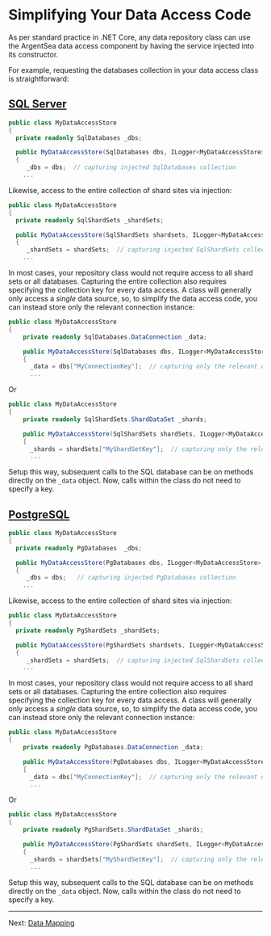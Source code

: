 # Simplifying Your Data Access Code

As per standard practice in .NET Core, any data repository class can use the ArgentSea data access component by having the service injected into its constructor.

For example, requesting the databases collection in your data access class is straightforward:

## [SQL Server](#tab/tabid-sql)

```csharp
public class MyDataAccessStore
{
  private readonly SqlDatabases _dbs;

  public MyDataAccessStore(SqlDatabases dbs, ILogger<MyDataAccessStore> logger)
  {
     _dbs = dbs;  // capturing injected SqlDatabases collection
    ...
```

Likewise, access to the entire collection of shard sites via injection:

```csharp
public class MyDataAccessStore
{
  private readonly SqlShardSets _shardSets;

  public MyDataAccessStore(SqlShardSets shardsets, ILogger<MyDataAccessStore> logger)
  {
     _shardSets = shardSets;  // capturing injected SqlShardSets collection
    ...
```

In most cases, your repository class would not require access to all shard sets or all databases. Capturing the entire collection also requires specifying the collection key for every data access. A class will generally only access a *single* data source, so, to simplify the data access code, you can instead store only the relevant connection instance:

```csharp
public class MyDataAccessStore
{
    private readonly SqlDatabases.DataConnection _data;

    public MyDataAccessStore(SqlDatabases dbs, ILogger<MyDataAccessStore> logger)
    {
      _data = dbs["MyConnectionKey"];  // capturing only the relevant database
      ...
```

Or

```csharp
public class MyDataAccessStore
{
    private readonly SqlShardSets.ShardDataSet _shards;

    public MyDataAccessStore(SqlShardSets shardSets, ILogger<MyDataAccessStore> logger)
    {
      _shards = shardSets["MyShardSetKey"];  // capturing only the relevant shard set
      ...
```

Setup this way, subsequent calls to the SQL database can be on methods directly on the `_data` object. Now, calls within the class do not need to specify a key.

## [PostgreSQL](#tab/tabid-pg)

```csharp
public class MyDataAccessStore
{
  private readonly PgDatabases  _dbs;

  public MyDataAccessStore(PgDatabases dbs, ILogger<MyDataAccessStore> logger)
  {
     _dbs = dbs;   // capturing injected PgDatabases collection
    ...

```

Likewise, access to the entire collection of shard sites via injection:

```csharp
public class MyDataAccessStore
{
  private readonly PgShardSets _shardSets;

  public MyDataAccessStore(PgShardSets shardsets, ILogger<MyDataAccessStore> logger)
  {
     _shardSets = shardSets;  // capturing injected SqlShardSets collection
    ...
```

In most cases, your repository class would not require access to all shard sets or all databases. Capturing the entire collection also requires specifying the collection key for every data access. A class will generally only access a *single* data source, so, to simplify the data access code, you can instead store only the relevant connection instance:

```csharp
public class MyDataAccessStore
{
    private readonly PgDatabases.DataConnection _data;

    public MyDataAccessStore(PgDatabases dbs, ILogger<MyDataAccessStore> logger)
    {
      _data = dbs["MyConnectionKey"];  // capturing only the relevant database
      ...
```

Or

```csharp
public class MyDataAccessStore
{
    private readonly PgShardSets.ShardDataSet _shards;

    public MyDataAccessStore(PgShardSets shardSets, ILogger<MyDataAccessStore> logger)
    {
      _shards = shardSets["MyShardSetKey"];  // capturing only the relevant shard set
      ...
```

Setup this way, subsequent calls to the SQL database can be on methods directly on the `_data` object. Now, calls within the class do not need to specify a key.

***

Next: [Data Mapping](../mapping/mapping.md)
